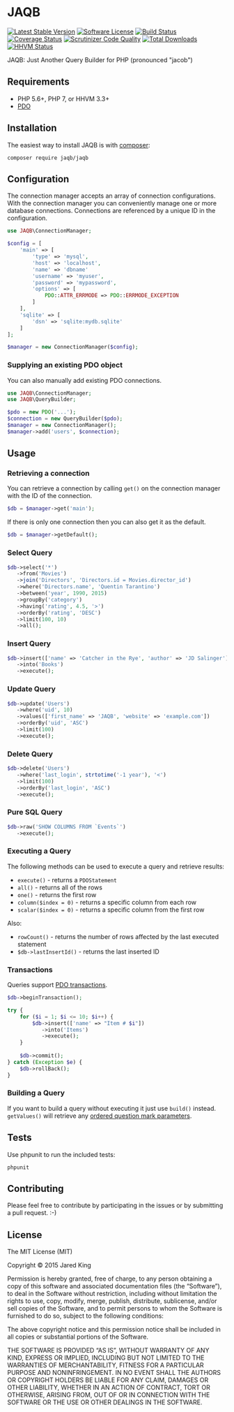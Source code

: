 JAQB
====

[![Latest Stable Version](https://poser.pugx.org/jaqb/jaqb/v/stable.svg?style=flat)](https://packagist.org/packages/jaqb/jaqb)
[![Software License](https://img.shields.io/badge/license-MIT-brightgreen.svg?style=flat)](LICENSE)
[![Build Status](https://travis-ci.org/jaredtking/jaqb.svg?branch=master&style=flat)](https://travis-ci.org/jaredtking/jaqb)
[![Coverage Status](https://coveralls.io/repos/jaredtking/jaqb/badge.svg?style=flat)](https://coveralls.io/r/jaredtking/jaqb)
[![Scrutinizer Code Quality](https://scrutinizer-ci.com/g/jaredtking/jaqb/badges/quality-score.png?b=master)](https://scrutinizer-ci.com/g/jaredtking/jaqb/?branch=master)
[![Total Downloads](https://poser.pugx.org/jaqb/jaqb/downloads.svg?style=flat)](https://packagist.org/packages/jaqb/jaqb)
[![HHVM Status](http://hhvm.h4cc.de/badge/jaqb/jaqb.svg?style=flat)](http://hhvm.h4cc.de/package/jaqb/jaqb)

JAQB: Just Another Query Builder for PHP (pronounced "jacob")

## Requirements

- PHP 5.6+, PHP 7, or HHVM 3.3+
- [PDO](http://php.net/pdo)

## Installation

The easiest way to install JAQB is with [composer](http://getcomposer.org):

```
composer require jaqb/jaqb
```

## Configuration

The connection manager accepts an array of connection configurations. With the connection manager you can conveniently manage one or more database connections. Connections are referenced by a unique ID in the configuration.

```php
use JAQB\ConnectionManager;

$config = [
    'main' => [
        'type' => 'mysql',
        'host' => 'localhost',
        'name' => 'dbname'
        'username' => 'myuser',
        'password' => 'mypassword',
        'options' => [
            PDO::ATTR_ERRMODE => PDO::ERRMODE_EXCEPTION
        ]
    ],
    'sqlite' => [
        'dsn' => 'sqlite:mydb.sqlite'
    ]
];

$manager = new ConnectionManager($config);
```

### Supplying an existing PDO object

You can also manually add existing PDO connections.
 
```php
use JAQB\ConnectionManager;
use JAQB\QueryBuilder;

$pdo = new PDO('...');
$connection = new QueryBuilder($pdo);
$manager = new ConnectionManager();
$manager->add('users', $connection); 
```

## Usage

### Retrieving a connection

You can retrieve a connection by calling `get()` on the connection manager with the ID of the connection.

```php
$db = $manager->get('main');
```

If there is only one connection then you can also get it as the default.

```php
$db = $manager->getDefault();
```

### Select Query

```php
$db->select('*')
   ->from('Movies')
   ->join('Directors', 'Directors.id = Movies.director_id')
   ->where('Directors.name', 'Quentin Tarantino')
   ->between('year', 1990, 2015)
   ->groupBy('category')
   ->having('rating', 4.5, '>')
   ->orderBy('rating', 'DESC')
   ->limit(100, 10)
   ->all();
```

### Insert Query

```php
$db->insert(['name' => 'Catcher in the Rye', 'author' => 'JD Salinger'])
   ->into('Books')
   ->execute();
```

### Update Query

```php
$db->update('Users')
   ->where('uid', 10)
   ->values(['first_name' => 'JAQB', 'website' => 'example.com'])
   ->orderBy('uid', 'ASC')
   ->limit(100)
   ->execute();
```

### Delete Query

```php
$db->delete('Users')
   ->where('last_login', strtotime('-1 year'), '<')
   ->limit(100)
   ->orderBy('last_login', 'ASC')
   ->execute();
```

### Pure SQL Query

```php
$db->raw('SHOW COLUMNS FROM `Events`')
   ->execute();
```

### Executing a Query
The following methods can be used to execute a query and retrieve results:
- `execute()` - returns a `PDOStatement`
- `all()` - returns all of the rows
- `one()` - returns the first row
- `column($index = 0)` - returns a specific column from each row
- `scalar($index = 0)` - returns a specific column from the first row

Also:
- `rowCount()` - returns the number of rows affected by the last executed statement
- `$db->lastInsertId()` - returns the last inserted ID

### Transactions

Queries support [PDO transactions](http://php.net/manual/en/pdo.transactions.php).

```php
$db->beginTransaction();

try {
    for ($i = 1; $i <= 10; $i++) {
        $db->insert(['name' => "Item # $i"])
           ->into('Items')
           ->execute();
    }
    
    $db->commit();
} catch (Exception $e) {
    $db->rollBack();
}
```

### Building a Query

If you want to build a query without executing it just use `build()` instead. `getValues()` will retrieve any [ordered question mark parameters](http://php.net/manual/en/pdo.prepare.php).

## Tests

Use phpunit to run the included tests:

```
phpunit
```

## Contributing

Please feel free to contribute by participating in the issues or by submitting a pull request. :-)

## License

The MIT License (MIT)

Copyright © 2015 Jared King

Permission is hereby granted, free of charge, to any person obtaining a copy of this software and associated documentation files (the “Software”), to deal in the Software without restriction, including without limitation the rights to use, copy, modify, merge, publish, distribute, sublicense, and/or sell copies of the Software, and to permit persons to whom the Software is furnished to do so, subject to the following conditions:

The above copyright notice and this permission notice shall be included in all copies or substantial portions of the Software.

THE SOFTWARE IS PROVIDED “AS IS”, WITHOUT WARRANTY OF ANY KIND, EXPRESS OR IMPLIED, INCLUDING BUT NOT LIMITED TO THE WARRANTIES OF MERCHANTABILITY, FITNESS FOR A PARTICULAR PURPOSE AND NONINFRINGEMENT. IN NO EVENT SHALL THE AUTHORS OR COPYRIGHT HOLDERS BE LIABLE FOR ANY CLAIM, DAMAGES OR OTHER LIABILITY, WHETHER IN AN ACTION OF CONTRACT, TORT OR OTHERWISE, ARISING FROM, OUT OF OR IN CONNECTION WITH THE SOFTWARE OR THE USE OR OTHER DEALINGS IN THE SOFTWARE.